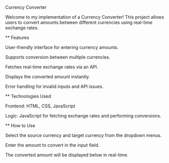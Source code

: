 Currency Converter

Welcome to my implementation of a Currency Converter! This project allows users to convert amounts between different currencies using real-time exchange rates.

** Features

User-friendly interface for entering currency amounts.

Supports conversion between multiple currencies.

Fetches real-time exchange rates via an API.

Displays the converted amount instantly.

Error handling for invalid inputs and API issues.


** Technologies Used

Frontend: HTML, CSS, JavaScript

Logic: JavaScript for fetching exchange rates and performing conversions.

** How to Use

Select the source currency and target currency from the dropdown menus.

Enter the amount to convert in the input field.

The converted amount will be displayed below in real-time.


